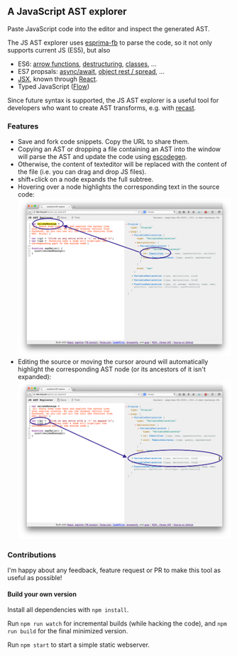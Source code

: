 ## A JavaScript AST explorer

Paste JavaScript code into the editor and inspect the generated AST.

The JS AST explorer uses [esprima-fb](https://github.com/facebook/esprima) to parse the
code, so it not only supports current JS (ES5), but also

- ES6: [arrow functions](https://github.com/lukehoban/es6features#arrows), [destructuring](https://github.com/lukehoban/es6features#destructuring),
  [classes](https://github.com/lukehoban/es6features#classes), ...
- ES7 propsals: [async/await](https://github.com/lukehoban/ecmascript-asyncawait), [object rest / spread](https://github.com/sebmarkbage/ecmascript-rest-spread),  ...
- [JSX](https://facebook.github.io/jsx/), known through [React](https://facebook.github.io/react/).
- Typed JavaScript ([Flow](http://flowtype.org/))

Since future syntax is supported, the JS AST explorer is a useful tool for
developers who want to create AST transforms, e.g. with
[recast](https://github.com/benjamn/recast).

### Features

- Save and fork code snippets. Copy the URL to share them.
- Copying an AST or dropping a file containing an AST into the window will
parse the AST and update the code using [escodegen](https://github.com/estools/escodegen).
- Otherwise, the content of texteditor will be replaced with the content of the file (i.e.
you can drag and drop JS files).
- shift+click on a node expands the full subtree.
- Hovering over a node highlights the corresponding text in the source code:
![source highlight](assets/source.png)
- Editing the source or moving the cursor around will automatically highlight the
corresponding AST node (or its ancestors of it isn't expanded):
![source highlight](assets/ast.png)

### Contributions

I'm happy about any feedback, feature request or PR to make this tool as useful
as possible!

#### Build your own version

Install all dependencies with `npm install`.

Run `npm run watch` for incremental builds (while hacking the code), and
`npm run build` for the final minimized version.

Run `npm start` to start a simple static webserver.
